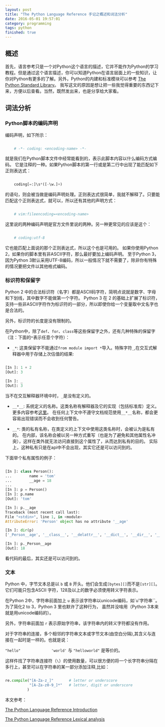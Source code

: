 ```yaml
---
layout: post
title: "The Python Language Reference 手记之概述和词法分析"
date: 2016-05-01 19:57:01
category: programming
tags: python
finished: true
---
```


## 概述

首先，语言参考只是一个对Python这个语言的描述，它并不能作为Python的学习教程。但是通过这个语言描述，你可以知道Python在语言层面上的一些知识，让你对Python有更多的了解。另外，Python的内建和标准模块可以参考 [The Python Standard Library][stdlib]。
我写这文的原因是想让把一些我觉得重要的东西记下来，方便以后查看。当然，既然发出来，也是分享给大家看。


## 词法分析

### Python脚本的编码声明

编码声明，如下所示：

```python

    # -*- coding: <encoding-name> -*-

```

就是我们在Python脚本文件中经常能看到的，表示此脚本内容以什么编码方式编码。
它是注释的一种。如果Python脚本的第一行或是第二行中出现了能匹配如下正则表达式：

```python

    coding[=:]\s*([-\w.]+)

```

的语句，则会被当做是编码声明处理。正则表达式很简单，我就不解释了。只要能匹配这个正则表达式，就可以，所以还有其他的声明方式：

```python

    # vim:fileencoding=<encoding-name>

```

这里说的两种编码声明是官方文件里说的两种。另一种更常见的应该是这个：

```python

    # coding:utf-8

```

它也能匹配上面说的那个正则表达式，所以这个也是可用的。
如果你使用Python 2，如果你的脚本里有非ASCII字符，那么最好要加上编码声明。
至于Python 3，因为Python 3默认采用UTF-8编码，所以一般情况下就不需要了，除非你有特殊的情况要把文件以其他格式编码。

### 标识符和保留字

Python 2 中的合法标识符（名字）都是ASCII码字符，简明点说就是数字、字母和下划线，其中数字不能做第一个字符。
Python 3 在 2 的基础上扩展了标识符，支持一些非ASCII字符作为标识符的一部分，所以即使你给一个变量取中文名字也是合法的。

另外，标识符的长度是没有限制的。

在Python中，除了`def`、`for`、`class`等这些保留字之外，还有几种特殊的保留字（注：下面的`*`表示任意个字符）：

* `_*`: 这类保留字不能通过`from module import *`导入。特殊字符`_`,在交互式解释器中用于存储上次估值的结果:

```python

[In ]: 1 + 2
[Out]: 3

[In ]: _
[Out]: 3

```

当不在交互解释器环境中时，`_`是没有定义的。

* `__*__`: 系统定义的名称。这类名称有解释器及它的实现（包括标准库）定义。更多内容参考[这里][specialnames]。
在任何上下文中不遵守文档规范使用`__*__`名称，都会更容易出现错误而不会收到任何警告。

* `__*`: 类的私有名称，在类定义的上下文中使用这类名称时，会被认为是私有的。
在内部，该名称会被以另一种方式重写（也是为了避免和其他属性名冲突），这样在类外就无法访问直接到这个属性了，从而达到私有的目的。
实际上，这种私有只是在api中不会出现，其实它还是可以访问到的。

下面举个私有属性的例子：

```python

[In ]: class Person():
...        name = 'tom'
...        __age = 18
... 
[In ]: p = Person()
[In ]: p.name
[Out]: 'tom'

[In ]: p.__age
Traceback (most recent call last):
File "<stdin>", line 1, in <module>
AttributeError: 'Person' object has no attribute '__age'

[In ]: dir(p)
['_Person__age', '__class__', '__delattr__', '__dict__', '__dir__', '__doc__', '__eq__', '__format__', '__ge__', '__getattribute__', '__gt__', '__hash__', '__init__', '__le__', '__lt__', '__module__', '__ne__', '__new__', '__reduce__', '__reduce_ex__', '__repr__', '__setattr__', '__sizeof__', '__str__', '__subclasshook__', '__weakref__', 'name']

[In ]: p._Person__age
[Out]: 18

```

看代码的最后，其实还是可以访问到的。


### 文本

Python 中，字节文本总是以 `b` 或 `B` 开头。他们会生成`[bytes][]`而不是`[str][]`。它们可能只包含ASCII 字符，128及以上的数字必须使用转义字符表示。

在Python 2中，字符串前面加上 `u` 表示该字符串以unicode编码，如`u'字符串``。为了简化2 to 3，Python 3 里也默许了这种行为，
虽然并没啥用（Python 3本来就是用unicode编码的）。

另外，字符串前面加 `r` 表示原始字符串，该字符串内的转义字符都没有作用。

对于字符串的连接，多个相邻的字符串文本或字节文本(由空白分隔),其含义与连接在一起时是一样的。也就是说：

`"hello"              'world'` 与 `"helloworld"` 是等价的。

这样件找了字符串连接符（`\`）的使用数量，可以很方便的将一个长字符串分隔在多行上，甚至可以在字符串的某一部分添加注释,比如：

```python

re.compile("[A-Za-z_]"       # letter or underscore
           "[A-Za-z0-9_]*"   # letter, digit or underscore
          )

```



本文参考：

[The Python Language Reference Introduction][intr]

[The Python Language Reference Lexical analysis][lexical]


[stdlib]:  https://docs.python.org/3/library/index.html#library-index
[specialnames]: https://docs.python.org/3/reference/datamodel.html#specialnames
[bytes]: https://docs.python.org/3/library/functions.html#bytes
[str]: https://docs.python.org/3/library/stdtypes.html#str
[intr]: https://docs.python.org/3/reference/introduction.html
[lexical]: https://docs.python.org/3/reference/lexical_analysis.html